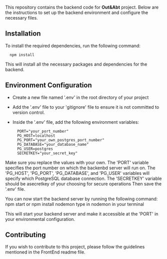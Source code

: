 This repository contains the backend code for **Out&Abt** project. Below are the instructions to set up the backend environment and configure the necessary files.

## Installation

 To install the required dependencies, run the following command:


      npm install

 This will install all the necessary packages and dependencies for the backend.  
 

## Environment Configuration

- Create a new file named '.env' in the root directory of your project
- Add the '.env' file to your 'gitignore' file to ensure it is not committed to version control.
- Inside the '.env' file, add the following environment variables:
  
        PORT="your_port_number"
        PG_HOST=localhost
        PG_PORT="your_own_postgres_port_number"
        PG_DATABASE="your_database_name"
        PG_USER=postgres
        SECRETKEY="your_secret_key"

Make sure you replace the values with your own. The 'PORT' variable specifies the port number on which the backenbd server will run on. The 'PG_HOST', 'PG_PORT', 'PG_DATABASE', and 'PG_USER' variables will specify which PostgreSQL database connection. The 'SECRETKEY' variable should be asecretkey of your choosing for secure operations
Then save the '.env' file.

You can now start the backend server by running the following command:
    npm start
    or npm install nodemon 
    type in nodemon in your terminal

This will start your backend server and make it accessible at the 'PORT' in your environmental configuration.


## Contributing

If you wish to contribute to this project, please follow the guidelines mentioned in the FrontEnd readme file.


 
